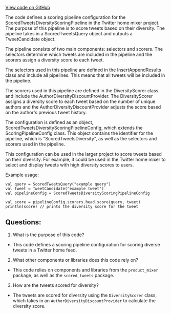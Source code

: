[View code on GitHub](https://github.com/misbahsy/the-algorithm/home-mixer/server/src/main/scala/com/twitter/home_mixer/product/scored_tweets/scoring_pipeline/ScoredTweetsDiversityScoringPipelineConfig.scala)

The code defines a scoring pipeline configuration for the ScoredTweetsDiversityScoringPipeline in the Twitter home mixer project. The purpose of this pipeline is to score tweets based on their diversity. The pipeline takes in a ScoredTweetsQuery object and outputs a TweetCandidate object. 

The pipeline consists of two main components: selectors and scorers. The selectors determine which tweets are included in the pipeline and the scorers assign a diversity score to each tweet. 

The selectors used in this pipeline are defined in the InsertAppendResults class and include all pipelines. This means that all tweets will be included in the pipeline. 

The scorers used in this pipeline are defined in the DiversityScorer class and include the AuthorDiversityDiscountProvider. The DiversityScorer assigns a diversity score to each tweet based on the number of unique authors and the AuthorDiversityDiscountProvider adjusts the score based on the author's previous tweet history. 

The configuration is defined as an object, ScoredTweetsDiversityScoringPipelineConfig, which extends the ScoringPipelineConfig class. This object contains the identifier for the pipeline, which is "ScoredTweetsDiversity", as well as the selectors and scorers used in the pipeline. 

This configuration can be used in the larger project to score tweets based on their diversity. For example, it could be used in the Twitter home mixer to select and display tweets with high diversity scores to users. 

Example usage:

```
val query = ScoredTweetsQuery("example query")
val tweet = TweetCandidate("example tweet")
val pipelineConfig = ScoredTweetsDiversityScoringPipelineConfig

val score = pipelineConfig.scorers.head.score(query, tweet)
println(score) // prints the diversity score for the tweet
```
## Questions: 
 1. What is the purpose of this code?
- This code defines a scoring pipeline configuration for scoring diverse tweets in a Twitter home feed.

2. What other components or libraries does this code rely on?
- This code relies on components and libraries from the `product_mixer` package, as well as the `scored_tweets` package.

3. How are the tweets scored for diversity?
- The tweets are scored for diversity using the `DiversityScorer` class, which takes in an `AuthorDiversityDiscountProvider` to calculate the diversity score.